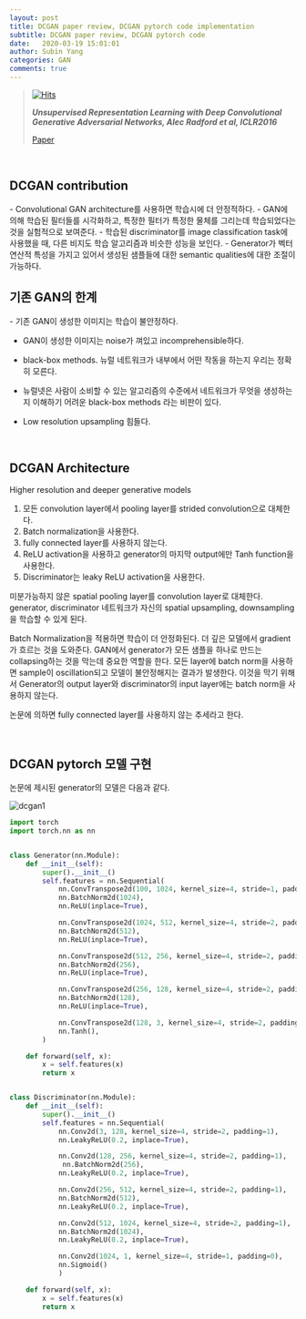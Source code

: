 ```yaml
---
layout: post
title: DCGAN paper review, DCGAN pytorch code implementation
subtitle: DCGAN paper review, DCGAN pytorch code
date:   2020-03-19 15:01:01
author: Subin Yang
categories: GAN
comments: true
---
```




> [![Hits](https://hits.seeyoufarm.com/api/count/incr/badge.svg?url=https%3A%2F%2Fysbsb.github.io%2Fgan%2F2020%2F03%2F19%2FDCGAN.html&count_bg=%2379C83D&title_bg=%23555555&icon=&icon_color=%23E7E7E7&title=hits&edge_flat=false)](https://hits.seeyoufarm.com)
>
> <strong><em>Unsupervised Representation Learning with Deep Convolutional Generative Adversarial Networks, Alec Radford et al, ICLR2016</em></strong>
>
> [Paper](https://arxiv.org/abs/1511.06434)

<br>



<h2>DCGAN contribution</h2>
- Convolutional GAN architecture를 사용하면 학습시에 더 안정적하다.
- GAN에 의해 학습된 필터들를 시각화하고, 특정한 필터가 특정한 물체를 그리는데 학습되었다는 것을 실험적으로 보여준다.
- 학습된 discriminator를 image classification task에 사용했을 때, 다른 비지도 학습 알고리즘과 비슷한 성능을 보인다.
- Generator가 벡터 연산적 특성을 가지고 있어서 생성된 샘플들에 대한 semantic qualities에 대한 조절이 가능하다.

<br>

<h2>기존 GAN의 한계</h2>
- 기존 GAN이 생성한 이미지는 학습이 불안정하다.

- GAN이 생성한 이미지는 noise가 껴있고 incomprehensible하다.

- black-box methods. 뉴럴 네트워크가 내부에서 어떤 작동을 하는지 우리는 정확히 모른다.

- 뉴럴넷은 사람이 소비할 수 있는 알고리즘의 수준에서 네트워크가 무엇을 생성하는지 이해하기 어려운 black-box methods 라는 비판이 있다.

- Low resolution upsampling 힘들다.



<br>

<h2>DCGAN Architecture</h2>
Higher resolution and deeper generative models

1. 모든 convolution layer에서 pooling layer를 strided convolution으로 대체한다.
2. Batch normalization을 사용한다.
3. fully connected layer를 사용하지 않는다.
4. ReLU activation을 사용하고 generator의 마지막 output에만 Tanh function을 사용한다.
5. Discriminator는 leaky ReLU activation을 사용한다.

미분가능하지 않은 spatial pooling layer를 convolution layer로 대체한다. generator, discriminator 네트워크가 자신의 spatial upsampling, downsampling을 학습할 수 있게 된다.  

Batch Normalization을 적용하면 학습이 더 안정화된다. 더 깊은 모델에서 gradient가 흐르는 것을 도와준다. GAN에서 generator가 모든 샘플을 하나로 만드는 collapsing하는 것을 막는데 중요한 역할을 한다. 모든 layer에 batch norm을 사용하면 sample이 oscillation되고 모델이 불안정해지는 결과가 발생한다.  이것을 막기 위해서 Generator의 output layer와 discriminator의 input layer에는 batch norm을 사용하지 않는다.

논문에 의하면 fully connected layer를 사용하지 않는 추세라고 한다.  

<br>

<h2>DCGAN pytorch 모델 구현</h2>
논문에 제시된 generator의 모델은 다음과 같다.

![dcgan1](https://user-images.githubusercontent.com/37301677/77037352-80ad5000-69f4-11ea-8df3-a88e8e68de26.png)



```python
import torch
import torch.nn as nn


class Generator(nn.Module):
    def __init__(self):
        super().__init__()
        self.features = nn.Sequential(
            nn.ConvTranspose2d(100, 1024, kernel_size=4, stride=1, padding=0),
            nn.BatchNorm2d(1024),
            nn.ReLU(inplace=True),

            nn.ConvTranspose2d(1024, 512, kernel_size=4, stride=2, padding=1),
            nn.BatchNorm2d(512),
            nn.ReLU(inplace=True),

            nn.ConvTranspose2d(512, 256, kernel_size=4, stride=2, padding=1),
            nn.BatchNorm2d(256),
            nn.ReLU(inplace=True),

            nn.ConvTranspose2d(256, 128, kernel_size=4, stride=2, padding=1),
            nn.BatchNorm2d(128),
            nn.ReLU(inplace=True),

            nn.ConvTranspose2d(128, 3, kernel_size=4, stride=2, padding=1),
            nn.Tanh(),
        )

    def forward(self, x):
        x = self.features(x)
        return x


class Discriminator(nn.Module):
    def __init__(self):
        super().__init__()
        self.features = nn.Sequential(
            nn.Conv2d(3, 128, kernel_size=4, stride=2, padding=1),
            nn.LeakyReLU(0.2, inplace=True),

            nn.Conv2d(128, 256, kernel_size=4, stride=2, padding=1),
             nn.BatchNorm2d(256),
            nn.LeakyReLU(0.2, inplace=True),

            nn.Conv2d(256, 512, kernel_size=4, stride=2, padding=1),
            nn.BatchNorm2d(512),
            nn.LeakyReLU(0.2, inplace=True),

            nn.Conv2d(512, 1024, kernel_size=4, stride=2, padding=1),
            nn.BatchNorm2d(1024),
            nn.LeakyReLU(0.2, inplace=True),

            nn.Conv2d(1024, 1, kernel_size=4, stride=1, padding=0),
            nn.Sigmoid()
            )

    def forward(self, x):
        x = self.features(x)
        return x


```

